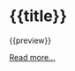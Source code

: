 <div v-component="br-articleList">
	<div v-repeat="articles">
		<h1>{{title}}</h1>
		<p>{{preview}}</p>
		<a href="{{uri(file)}}">Read more...</a>
	</div>
</div>